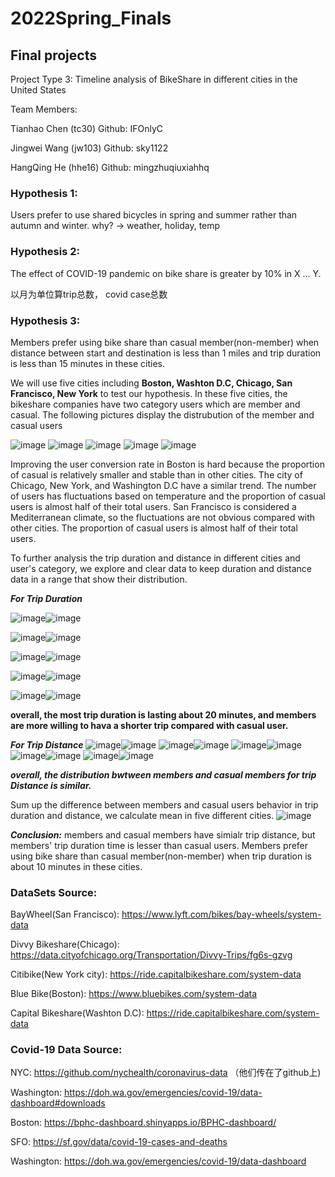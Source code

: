 # 2022Spring_Finals
## Final projects
Project Type 3:  Timeline analysis of BikeShare in different cities in the United States

Team Members:

Tianhao Chen (tc30)    Github: IFOnlyC

Jingwei Wang (jw103)  Github: sky1122

HangQing He (hhe16)  Github: mingzhuqiuxiahhq


### Hypothesis 1:

Users prefer to use shared bicycles in spring and summer rather than autumn and winter.
why? -> weather, holiday, temp


### Hypothesis 2:

The effect of COVID-19 pandemic on bike share is greater by 10% in X ... Y.

以月为单位算trip总数， covid case总数

### Hypothesis 3:
Members prefer using bike share than casual member(non-member) when distance between start and destination is less than 1 miles and trip duration is less than 15 minutes in these cities.

We will use five cities including **Boston, Washton D.C, Chicago, San Francisco, New York** to test our hypothesis. In these five cities, the bikeshare companies have two category users which are member and casual.
The following pictures display the distrubution of the member and casual users

![image](https://user-images.githubusercontent.com/48091236/166553359-01e048a6-7da2-441d-af0f-652fffd3df27.png)
![image](https://user-images.githubusercontent.com/48091236/166553406-433ff8e4-5327-48cc-bd36-c1495fa0d030.png)
![image](https://user-images.githubusercontent.com/48091236/166553482-75db77a2-57f4-4757-a2fa-cb88b50ad542.png)
![image](https://user-images.githubusercontent.com/48091236/166553541-110c5256-b227-411f-b174-2023381c118f.png)
![image](https://user-images.githubusercontent.com/48091236/166515696-1ef01b14-52d1-47e2-a84c-53d78062825e.png)

Improving the user conversion rate in Boston is hard because the proportion of casual is relatively smaller and stable than in other cities.
The city of Chicago, New York, and Washington D.C have a similar trend. The number of users has fluctuations based on temperature and the proportion of casual users is almost half of their total users.
San Francisco is considered a Mediterranean climate, so the fluctuations are not obvious compared with other cities. The proportion of casual users is almost half of their total users.

To further analysis the trip duration and distance in different cities and user's category, we explore and clear data to keep duration and distance data in a range that show their distribution.

***For Trip Duration***

![image](https://user-images.githubusercontent.com/48091236/166536422-1899d1ee-c745-4e48-9c56-a7df16891c5e.png)![image](https://user-images.githubusercontent.com/48091236/166552872-884326cc-8d58-483c-8c85-1ea6f5cf740d.png)

![image](https://user-images.githubusercontent.com/48091236/166552680-c16c7b22-1014-45ef-9b4e-caec2dae4be2.png)![image](https://user-images.githubusercontent.com/48091236/166552748-cc75e6e5-0289-4139-9b01-938a23695530.png)

![image](https://user-images.githubusercontent.com/48091236/166552991-e641dc8c-4de2-4692-a82b-2d33a886974c.png)![image](https://user-images.githubusercontent.com/48091236/166553037-2464f373-dbcd-45b9-8112-38555ba30ef1.png)

![image](https://user-images.githubusercontent.com/48091236/166553072-37792f65-6f56-4a65-a08b-32aad998b3fe.png)![image](https://user-images.githubusercontent.com/48091236/166553142-79e3fd53-1d34-41be-a8b9-9a6c3cccc332.png)

![image](https://user-images.githubusercontent.com/48091236/166553177-a072e6ba-acc5-4ddd-b31d-c16dcaf54434.png)![image](https://user-images.githubusercontent.com/48091236/166553200-9c8b3f4c-591c-4953-a7da-ec53f19b81a9.png)

**overall, the most trip duration is lasting about 20 minutes, and members are more willing to hava a shorter trip compared with casual user.**

***For Trip Distance***
![image](https://user-images.githubusercontent.com/48091236/166566063-c8d3b711-b66c-41ae-8036-347282fe8cee.png)![image](https://user-images.githubusercontent.com/48091236/166566109-36d6b143-9a6a-4da9-a1c8-ab2238677a52.png)
![image](https://user-images.githubusercontent.com/48091236/166566142-f63096cd-8045-489a-b33a-2c062322f75b.png)![image](https://user-images.githubusercontent.com/48091236/166566183-b07fd268-b122-47cb-a0cd-bde2158865e5.png)
![image](https://user-images.githubusercontent.com/48091236/166566226-d25afafe-c481-4880-be6f-7d20ad9eac31.png)![image](https://user-images.githubusercontent.com/48091236/166566262-8bd465c4-82f9-40cf-a4be-93e47e00df33.png)
![image](https://user-images.githubusercontent.com/48091236/166566344-5c4b0d0e-5b73-4ec4-96fd-e21d15780b82.png)![image](https://user-images.githubusercontent.com/48091236/166566381-c877d771-067d-4507-b914-4b8aff247bc9.png)
![image](https://user-images.githubusercontent.com/48091236/166566432-9e42057e-8320-4a70-94da-8dc6bb9b41ce.png)![image](https://user-images.githubusercontent.com/48091236/166566464-30156d39-75ee-4f7a-9f9f-f1a405ffd496.png)

***overall, the distribution bwtween members and casual members for trip Distance is similar.***

Sum up the difference between members and casual users behavior in trip duration and distance, we calculate mean in five different cities.
![image](https://user-images.githubusercontent.com/48091236/166570977-2a9e3ea4-a961-4103-bb09-face98537451.png)

***Conclusion:*** members and casual members have simialr trip distance, but members' trip duration time is lesser than casual users. Members prefer using bike share than casual member(non-member) when trip duration is about 10 minutes in these cities.


### DataSets Source:

BayWheel(San Francisco): https://www.lyft.com/bikes/bay-wheels/system-data

Divvy Bikeshare(Chicago): https://data.cityofchicago.org/Transportation/Divvy-Trips/fg6s-gzvg

Citibike(New York city): https://ride.capitalbikeshare.com/system-data

Blue Bike(Boston): https://www.bluebikes.com/system-data

Capital Bikeshare(Washton D.C): https://ride.capitalbikeshare.com/system-data


### Covid-19 Data Source:

NYC: https://github.com/nychealth/coronavirus-data （他们传在了github上)

Washington: https://doh.wa.gov/emergencies/covid-19/data-dashboard#downloads

Boston: https://bphc-dashboard.shinyapps.io/BPHC-dashboard/

SFO: https://sf.gov/data/covid-19-cases-and-deaths

Washington: https://doh.wa.gov/emergencies/covid-19/data-dashboard
